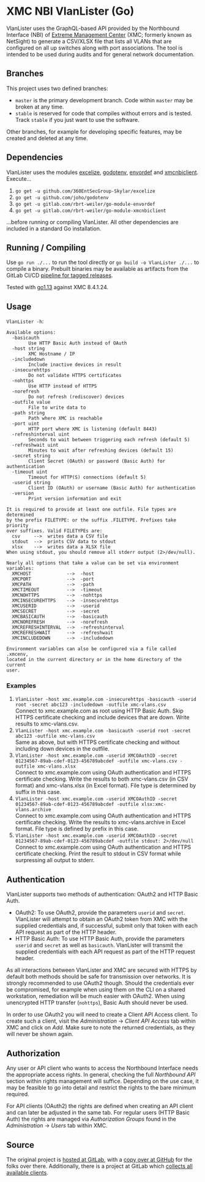# XMC NBI VlanLister (Go)

VlanLister uses the GraphQL-based API provided by the Northbound Interface (NBI) of [Extreme Management Center](https://www.extremenetworks.com/product/extreme-management-center/) (XMC; formerly known as NetSight) to generate a CSV/XLSX file that lists all VLANs that are configured on all up switches along with port associations. The tool is intended to be used during audits and for general network documentation.

## Branches

This project uses two defined branches:

* `master` is the primary development branch. Code within `master` may be broken at any time.
* `stable` is reserved for code that compiles without errors and is tested. Track `stable` if you just want to use the software.

Other branches, for example for developing specific features, may be created and deleted at any time.

## Dependencies

VlanLister uses the modules [excelize](https://github.com/360EntSecGroup-Skylar/excelize), [godotenv](https://github.com/joho/godotenv), [envordef](https://gitlab.com/rbrt-weiler/go-module-envordef) and [xmcnbiclient](https://gitlab.com/rbrt-weiler/go-module-xmcnbiclient). Execute...

1. `go get -u github.com/360EntSecGroup-Skylar/excelize`
1. `go get -u github.com/joho/godotenv`
1. `go get -u gitlab.com/rbrt-weiler/go-module-envordef`
1. `go get -u gitlab.com/rbrt-weiler/go-module-xmcnbiclient`

...before running or compiling VlanLister. All other dependencies are included in a standard Go installation.

## Running / Compiling

Use `go run ./...` to run the tool directly or `go build -o VlanLister ./...` to compile a binary. Prebuilt binaries may be available as artifacts from the GitLab CI/CD [pipeline for tagged releases](https://gitlab.com/rbrt-weiler/xmc-nbi-vlanlister-go/pipelines?scope=tags).

Tested with [go1.13](https://golang.org/doc/go1.13) against XMC 8.4.1.24.

## Usage

`VlanLister -h`:

```text
Available options:
  -basicauth
    	Use HTTP Basic Auth instead of OAuth
  -host string
    	XMC Hostname / IP
  -includedown
    	Include inactive devices in result
  -insecurehttps
    	Do not validate HTTPS certificates
  -nohttps
    	Use HTTP instead of HTTPS
  -norefresh
    	Do not refresh (rediscover) devices
  -outfile value
    	File to write data to
  -path string
    	Path where XMC is reachable
  -port uint
    	HTTP port where XMC is listening (default 8443)
  -refreshinterval uint
    	Seconds to wait between triggering each refresh (default 5)
  -refreshwait uint
    	Minutes to wait after refreshing devices (default 15)
  -secret string
    	Client Secret (OAuth) or password (Basic Auth) for authentication
  -timeout uint
    	Timeout for HTTP(S) connections (default 5)
  -userid string
    	Client ID (OAuth) or username (Basic Auth) for authentication
  -version
    	Print version information and exit

It is required to provide at least one outfile. File types are determined
by the prefix FILETYPE: or the suffix .FILETYPE. Prefixes take priority
over suffixes. Valid FILETYPEs are:
  csv     -->  writes data a CSV file
  stdout  -->  prints CSV data to stdout
  xlsx    -->  writes data a XLSX file
When using stdout, you should remove all stderr output (2>/dev/null).

Nearly all options that take a value can be set via environment variables:
  XMCHOST             -->  -host
  XMCPORT             -->  -port
  XMCPATH             -->  -path
  XMCTIMEOUT          -->  -timeout
  XMCNOHTTPS          -->  -nohttps
  XMCINSECUREHTTPS    -->  -insecurehttps
  XMCUSERID           -->  -userid
  XMCSECRET           -->  -secret
  XMCBASICAUTH        -->  -basicauth
  XMCNOREFRESH        -->  -norefresh
  XMCREFRESHINTERVAL  -->  -refreshinterval
  XMCREFRESHWAIT      -->  -refreshwait
  XMCINCLUDEDOWN      -->  -includedown

Environment variables can also be configured via a file called .xmcenv,
located in the current directory or in the home directory of the current
user.
```

### Examples

1. `VlanLister -host xmc.example.com -insecurehttps -basicauth -userid root -secret abc123 -includedown -outfile xmc-vlans.csv`  
   Connect to xmc.example.com as root using HTTP Basic Auth. Skip HTTPS certificate checking and include devices that are down. Write results to xmc-vlans.csv.
1. `VlanLister -host xmc.example.com -basicauth -userid root -secret abc123 -outfile xmc-vlans.csv`  
   Same as above, but with HTTPS certificate checking and without including down devices in the outfile.
1. `VlanLister -host xmc.example.com -userid XMCOAuthID -secret 01234567-89ab-cdef-0123-456789abcdef -outfile xmc-vlans.csv -outfile xmc-vlans.xlsx`  
   Connect to xmc.example.com using OAuth authentication and HTTPS certificate checking. Write the results to both xmc-vlans.csv (in CSV format) and xmc-vlans.xlsx (in Excel format). File type is determined by suffix in this case.
1. `VlanLister -host xmc.example.com -userid XMCOAuthID -secret 01234567-89ab-cdef-0123-456789abcdef -outfile xlsx:xmc-vlans.archive`  
   Connect to xmc.example.com using OAuth authentication and HTTPS certificate checking. Write the results to xmc-vlans.archive in Excel format. File type is defined by prefix in this case.
1. `VlanLister -host xmc.example.com -userid XMCOAuthID -secret 01234567-89ab-cdef-0123-456789abcdef -outfile stdout: 2>/dev/null`  
   Connect to xmc.example.com using OAuth authentication and HTTPS certificate checking. Print the result to stdout in CSV format while surpressing all output to stderr.

## Authentication

VlanLister supports two methods of authentication: OAuth2 and HTTP Basic Auth.

* OAuth2: To use OAuth2, provide the parameters `userid` and `secret`. VlanLister will attempt to obtain an OAuth2 token from XMC with the supplied credentials and, if successful, submit only that token with each API request as part of the HTTP header.
* HTTP Basic Auth: To use HTTP Basic Auth, provide the parameters `userid` and `secret` as well as `basicauth`. VlanLister will transmit the supplied credentials with each API request as part of the HTTP request header.

As all interactions between VlanLister and XMC are secured with HTTPS by default both methods should be safe for transmission over networks. It is strongly recommended to use OAuth2 though. Should the credentials ever be compromised, for example when using them on the CLI on a shared workstation, remediation will be much easier with OAuth2. When using unencrypted HTTP transfer (`nohttps`), Basic Auth should never be used.

In order to use OAuth2 you will need to create a Client API Access client. To create such a client, visit the _Administration_ -> _Client API Access_ tab within XMC and click on _Add_. Make sure to note the returned credentials, as they will never be shown again.

## Authorization

Any user or API client who wants to access the Northbound Interface needs the appropriate access rights. In general, checking the full _Northbound API_ section within rights management will suffice. Depending on the use case, it may be feasible to go into detail and restrict the rights to the bare minimum required.

For API clients (OAuth2) the rights are defined when creating an API client and can later be adjusted in the same tab. For regular users (HTTP Basic Auth) the rights are managed via _Authorization Groups_ found in the _Administration_ -> _Users_ tab within XMC.

## Source

The original project is [hosted at GitLab](https://gitlab.com/rbrt-weiler/xmc-nbi-vlanlister-go), with a [copy over at GitHub](https://github.com/rbrt-weiler/xmc-nbi-vlanlister-go) for the folks over there. Additionally, there is a project at GitLab which [collects all available clients](https://gitlab.com/rbrt-weiler/xmc-nbi-clients).
